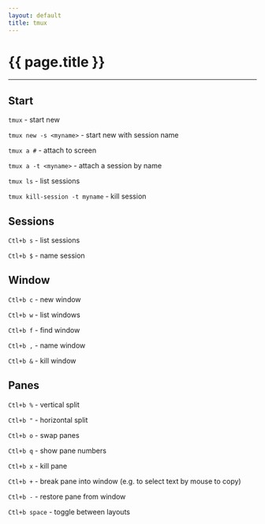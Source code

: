 ```yaml
---
layout: default
title: tmux
---
```


# {{ page.title }}

---

## Start

`tmux` - start new

`tmux new -s <myname>` - start new with session name

`tmux a #` - attach to screen

`tmux a -t <myname>` - attach a session by name

`tmux ls` - list sessions

`tmux kill-session -t myname` - kill session

## Sessions

`Ctl+b s` - list sessions 

`Ctl+b $` - name session

## Window

`Ctl+b c` - new window

`Ctl+b w` - list windows

`Ctl+b f` - find window

`Ctl+b ,` - name window

`Ctl+b &` - kill window

## Panes

`Ctl+b %` - vertical split

`Ctl+b "` - horizontal split

`Ctl+b o` - swap panes

`Ctl+b q` - show pane numbers

`Ctl+b x` - kill pane

`Ctl+b +` - break pane into window (e.g. to select text by mouse to copy)

`Ctl+b -` - restore pane from window

`Ctl+b space` - toggle between layouts

